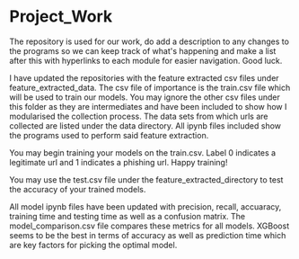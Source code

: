 # Project_Work

The repository is used for our work, do add a description to any changes to the programs so we can keep track of what's happening and make a list after 
this with hyperlinks to each module for easier navigation. Good luck.

I have updated the repositories with the feature extracted csv files under feature_extracted_data. The csv file of importance is the train.csv file which will be used to train our models. You may ignore the other csv files under this folder as they are intermediates and have been included to show how I modularised the collection process. The data sets from which urls are collected are listed under the data directory. All ipynb files included show the programs used to perform said feature extraction.

You may begin training your models on the train.csv. Label 0 indicates a legitimate url and 1 indicates a phishing url. Happy training!

You may use the test.csv file under the feature_extracted_directory to test the accuracy of your trained models.

All model ipynb files have been updated with precision, recall, accuaracy, training time and testing time as well as a confusion matrix. The model_comparison.csv file compares these metrics for all models. XGBoost seems to be the best in terms of accuracy as well as prediction time which are key factors for picking the optimal model.
